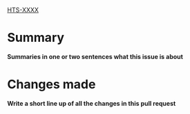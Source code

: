 [HTS-XXXX](https://andritz.atlassian.net/browse/HTS-XXXX)

# Summary
**Summaries in one or two sentences what this issue is about**

# Changes made
**Write a short line up of all the changes in this pull request**
